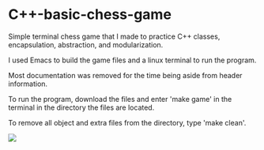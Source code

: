 # C++-basic-chess-game
Simple terminal chess game that I made to practice C++ classes, encapsulation, abstraction, and modularization.

I used Emacs to build the game files and a linux terminal to run the program.

Most documentation was removed for the time being aside from header information.

To run the program, download the files and enter 'make game' in the terminal in the directory the files are located. 

To remove all object and extra files from the directory, type 'make clean'.


![](https://c.tenor.com/zePQJUG3FHoAAAAC/arrested-development-im-a-scholar.gif)
